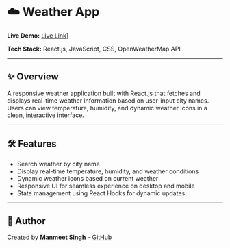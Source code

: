 # ☁️ Weather App

**Live Demo:** [Live Link](https://mann-weather.vercel.app/)]

**Tech Stack:** React.js, JavaScript, CSS, OpenWeatherMap API

---

## ✨ Overview

A responsive weather application built with React.js that fetches and displays real-time weather information based on user-input city names. Users can view temperature, humidity, and dynamic weather icons in a clean, interactive interface.

---

## 🛠️ Features

- Search weather by city name  
- Display real-time temperature, humidity, and weather conditions  
- Dynamic weather icons based on current weather  
- Responsive UI for seamless experience on desktop and mobile  
- State management using React Hooks for dynamic updates  

---

## 👤 Author

Created by **Manmeet Singh** – [GitHub](https://github.com/Mann0001)
